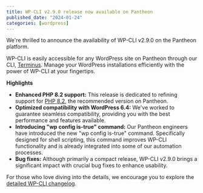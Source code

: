 ```yaml
---
title: WP-CLI v2.9.0 release now available on Pantheon
published_date: "2024-01-24"
categories: [wordpress]
---
```


We're thrilled to announce the availability of WP-CLI v2.9.0 on the Pantheon platform.

WP-CLI is easily accessible for any WordPress site on Pantheon through our CLI, [Terminus](https://docs.pantheon.io/terminus). Manage your WordPress installations efficiently with the power of WP-CLI at your fingertips.

**Highlights**
* **Enhanced PHP 8.2 support:**
This release is dedicated to refining support for [PHP 8.2](https://docs.pantheon.io/guides/php), the recommended version on Pantheon.
* **Optimized compatibility with WordPress 6.4:**
We've worked to guarantee seamless compatibility, providing you with the best performance and features available.
* **Introducing "wp config is-true" command:**
Our Pantheon engineers have introduced the new "wp config is-true" command. Specifically designed for shell scripting, this command improves WP-CLI functionality and is already integrated into some of our automation processes.
* **Bug fixes:**
Although primarily a compact release, WP-CLI v2.9.0 brings a significant impact with crucial bug fixes to enhance usability.

For those who love diving into the details, we encourage you to explore the [detailed WP-CLI changelog](https://make.wordpress.org/cli/2023/10/25/wp-cli-v2-9-0-release-notes/#changelog).
